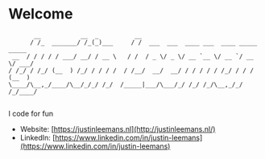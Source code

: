 # Welcome

```
       __           __  _          __                                       
      / /_  _______/ /_(_)___     / /  ___  ___  ____ ___  ____ _____  _____
 __  / / / / / ___/ __/ / __ \   / /  / _ \/ _ \/ __ `__ \/ __ `/ __ \/ ___/
/ /_/ / /_/ (__  ) /_/ / / / /  / /__/  __/  __/ / / / / / /_/ / / / (__  ) 
\____/\__,_/____/\__/_/_/ /_/  /_____|___/\___/_/ /_/ /_/\__,_/_/ /_/____/  
                                                                            
```

I code for fun

- Website: [https://justinleemans.nl](http://justinleemans.nl/)
- LinkedIn: [https://www.linkedin.com/in/justin-leemans](https://www.linkedin.com/in/justin-leemans)

